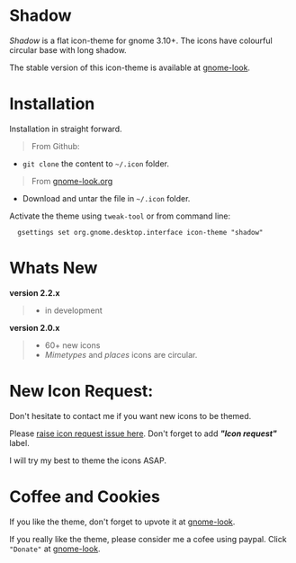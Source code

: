 Shadow
======
*Shadow* is a flat icon-theme for gnome 3.10+. The icons have colourful circular base with long shadow.

The stable version of this icon-theme is available at [gnome-look](https://www.gnome-look.org/content/show.php/Shadow?content=170398).

Installation
============
Installation in straight forward.
> From Github:
* `git clone` the content to `~/.icon` folder.

> From [gnome-look.org](https://www.gnome-look.org/content/show.php/Shadow?content=170398)
* Download and untar the file in `~/.icon` folder.


Activate the theme using `tweak-tool` or from command line:
      
      gsettings set org.gnome.desktop.interface icon-theme "shadow"

Whats New
=========
**version 2.2.x**
   > * in development

**version 2.0.x**
   > * 60+ new icons
   > * _Mimetypes_ and _places_ icons are circular. 

New Icon Request:
================
Don't hesitate to contact me if you want new icons to be themed.

Please [raise icon request issue here](https://github.com/rudrab/Shadow/issues). 
Don't forget to add  ***"Icon request"*** label. 

I will try my best to theme the icons ASAP.

Coffee and Cookies
==================
If you like the theme, don't forget to upvote it at [gnome-look](https://www.gnome-look.org/content/show.php/Shadow?content=170398).

If you really like the theme, please consider me a cofee using paypal. Click `"Donate"` at [gnome-look](https://www.gnome-look.org/content/show.php/Shadow?content=170398).
